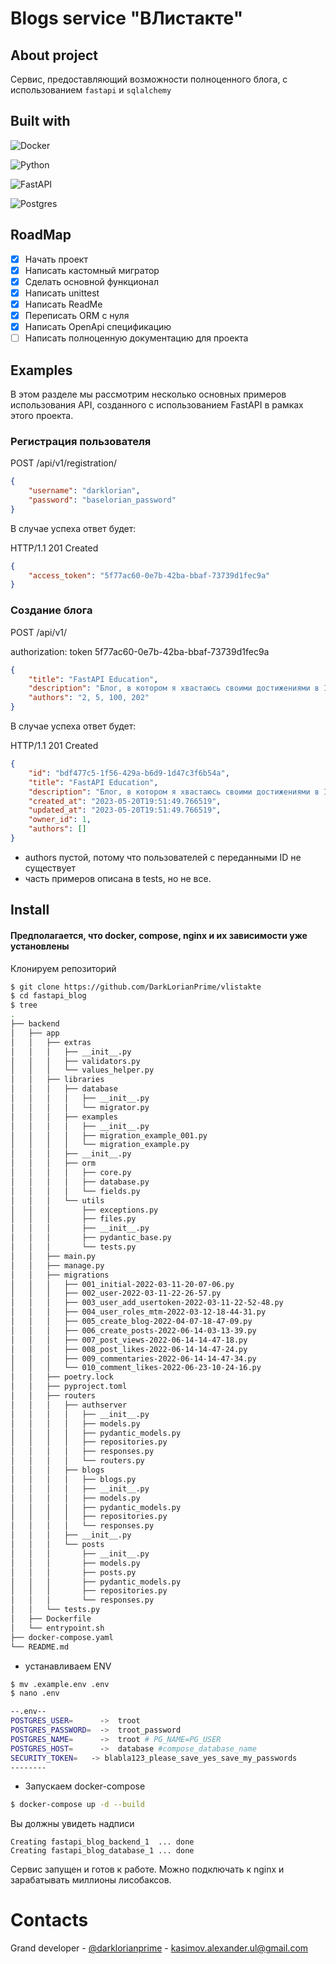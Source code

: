 # Blogs service "ВЛистакте"
## About project
Сервис, предоставляющий возможности полноценного блога, с использованием `fastapi` и `sqlalchemy`
## Built with
![Docker](https://img.shields.io/badge/docker-%230db7ed.svg?style=for-the-badge&logo=docker&logoColor=white)

![Python](https://img.shields.io/badge/python-3670A0?style=for-the-badge&logo=python&logoColor=ffdd54)

![FastAPI](https://img.shields.io/badge/FastAPI-005571?style=for-the-badge&logo=fastapi)

![Postgres](https://img.shields.io/badge/postgres-%23316192.svg?style=for-the-badge&logo=postgresql&logoColor=white)

## RoadMap
- [x] Начать проект
- [x] Написать кастомный мигратор
- [x] Сделать основной функционал
- [x] Написать unittest
- [x] Написать ReadMe
- [x] Переписать ORM с нуля
- [x] Написать OpenApi спецификацию
- [ ] Написать полноценную документацию для проекта

## Examples
В этом разделе мы рассмотрим несколько основных примеров использования API, созданного с использованием FastAPI в рамках этого проекта.
### Регистрация пользователя
POST /api/v1/registration/
```json
{
    "username": "darklorian",
    "password": "baselorian_password"
}
```
В случае успеха ответ будет:

HTTP/1.1 201 Created
```json
{
    "access_token": "5f77ac60-0e7b-42ba-bbaf-73739d1fec9a"
}
```
### Создание блога
POST /api/v1/

authorization: token 5f77ac60-0e7b-42ba-bbaf-73739d1fec9a
```JSON
{
    "title": "FastAPI Education",
    "description": "Блог, в котором я хвастаюсь своими достижениями в IT",
    "authors": "2, 5, 100, 202"
}
```
В случае успеха ответ будет:

HTTP/1.1 201 Created
```json
{
    "id": "bdf477c5-1f56-429a-b6d9-1d47c3f6b54a",
    "title": "FastAPI Education",
    "description": "Блог, в котором я хвастаюсь своими достижениями в IT",
    "created_at": "2023-05-20T19:51:49.766519",
    "updated_at": "2023-05-20T19:51:49.766519",
    "owner_id": 1,
    "authors": []
}
```
* authors пустой, потому что пользователей с переданными ID не существует
* часть примеров описана в tests, но не все.

## Install
#### Предполагается, что docker, compose, nginx и их зависимости уже установлены
Клонируем репозиторий
```bash
$ git clone https://github.com/DarkLorianPrime/vlistakte
$ cd fastapi_blog
$ tree
.
├── backend
│   ├── app
│   │   ├── extras
│   │   │   ├── __init__.py
│   │   │   ├── validators.py
│   │   │   └── values_helper.py
│   │   ├── libraries
│   │   │   ├── database
│   │   │   │   ├── __init__.py
│   │   │   │   └── migrator.py
│   │   │   ├── examples
│   │   │   │   ├── __init__.py
│   │   │   │   ├── migration_example_001.py
│   │   │   │   └── migration_example.py
│   │   │   ├── __init__.py
│   │   │   ├── orm
│   │   │   │   ├── core.py
│   │   │   │   ├── database.py
│   │   │   │   └── fields.py
│   │   │   └── utils
│   │   │       ├── exceptions.py
│   │   │       ├── files.py
│   │   │       ├── __init__.py
│   │   │       ├── pydantic_base.py
│   │   │       └── tests.py
│   │   ├── main.py
│   │   ├── manage.py
│   │   ├── migrations
│   │   │   ├── 001_initial-2022-03-11-20-07-06.py
│   │   │   ├── 002_user-2022-03-11-22-26-57.py
│   │   │   ├── 003_user_add_usertoken-2022-03-11-22-52-48.py
│   │   │   ├── 004_user_roles_mtm-2022-03-12-18-44-31.py
│   │   │   ├── 005_create_blog-2022-04-07-18-47-09.py
│   │   │   ├── 006_create_posts-2022-06-14-03-13-39.py
│   │   │   ├── 007_post_views-2022-06-14-14-47-18.py
│   │   │   ├── 008_post_likes-2022-06-14-14-47-24.py
│   │   │   ├── 009_commentaries-2022-06-14-14-47-34.py
│   │   │   └── 010_comment_likes-2022-06-23-10-24-16.py
│   │   ├── poetry.lock
│   │   ├── pyproject.toml
│   │   ├── routers
│   │   │   ├── authserver
│   │   │   │   ├── __init__.py
│   │   │   │   ├── models.py
│   │   │   │   ├── pydantic_models.py
│   │   │   │   ├── repositories.py
│   │   │   │   ├── responses.py
│   │   │   │   └── routers.py
│   │   │   ├── blogs
│   │   │   │   ├── blogs.py
│   │   │   │   ├── __init__.py
│   │   │   │   ├── models.py
│   │   │   │   ├── pydantic_models.py
│   │   │   │   ├── repositories.py
│   │   │   │   └── responses.py
│   │   │   ├── __init__.py
│   │   │   └── posts
│   │   │       ├── __init__.py
│   │   │       ├── models.py
│   │   │       ├── posts.py
│   │   │       ├── pydantic_models.py
│   │   │       ├── repositories.py
│   │   │       └── responses.py
│   │   └── tests.py
│   ├── Dockerfile
│   └── entrypoint.sh
├── docker-compose.yaml
└── README.md
```
- устанавливаем ENV
```bash
$ mv .example.env .env
$ nano .env

--.env--
POSTGRES_USER=      ->  troot
POSTGRES_PASSWORD=  ->  troot_password
POSTGRES_NAME=      ->  troot # PG_NAME=PG_USER
POSTGRES_HOST=      ->  database #compose_database_name
SECURITY_TOKEN=   -> blabla123_please_save_yes_save_my_passwords
--------
```
- Запускаем docker-compose
```bash
$ docker-compose up -d --build
```
Вы должны увидеть надписи
```
Creating fastapi_blog_backend_1  ... done
Creating fastapi_blog_database_1 ... done
```

Сервис запущен и готов к работе. Можно подключать к nginx и зарабатывать миллионы лисобаксов.

# Contacts
Grand developer - [@darklorianprime](https://vk.com/darklorianprime) - kasimov.alexander.ul@gmail.com